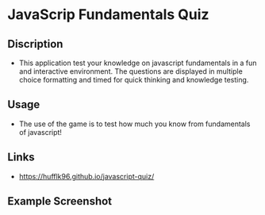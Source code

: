 # JavaScrip Fundamentals Quiz 

## Discription
- This application test your knowledge on javascript fundamentals in a fun and interactive environment. The questions are displayed in multiple choice formatting and timed for quick thinking and knowledge testing.

## Usage
- The use of the game is to test how much you know from fundamentals of javascript!

## Links
- https://hufflk96.github.io/javascript-quiz/ 
## Example Screenshot


